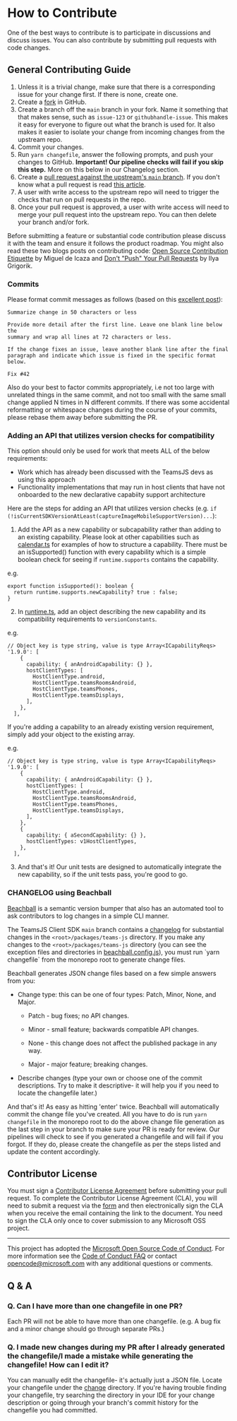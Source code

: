 # How to Contribute

One of the best ways to contribute is to participate in discussions and discuss issues. You can also contribute by submitting pull requests with code changes.

## General Contributing Guide

1. Unless it is a trivial change, make sure that there is a corresponding issue for your change first. If there is none, create one.
2. Create a [fork](https://docs.github.com/en/pull-requests/collaborating-with-pull-requests/working-with-forks) in GitHub.
3. Create a branch off the `main` branch in your fork. Name it something that that makes sense, such as `issue-123` or `githubhandle-issue`. This makes it easy for everyone to figure out what the branch is used for. It also makes it easier to isolate your change from incoming changes from the upstream repo.
4. Commit your changes.
5. Run `yarn changefile`, answer the following prompts, and push your changes to GitHub. **Important! Our pipeline checks will fail if you skip this step.** More on this below in our Changelog section.
6. Create a [pull request against the upstream's `main` branch](https://docs.github.com/en/pull-requests/collaborating-with-pull-requests/proposing-changes-to-your-work-with-pull-requests/creating-a-pull-request-from-a-fork). If you don't know what a pull request is read [this article](https://help.github.com/articles/using-pull-requests).
7. A user with write access to the upstream repo will need to trigger the checks that run on pull requests in the repo.
8. Once your pull request is approved, a user with write access will need to merge your pull request into the upstream repo. You can then delete your branch and/or fork.

Before submitting a feature or substantial code contribution please discuss it with the team and ensure it follows the product roadmap. You might also read these two blogs posts on contributing code: [Open Source Contribution Etiquette](http://tirania.org/blog/archive/2010/Dec-31.html) by Miguel de Icaza and [Don't "Push" Your Pull Requests](http://www.igvita.com/2011/12/19/dont-push-your-pull-requests/) by Ilya Grigorik.

### Commits

Please format commit messages as follows (based on this [excellent post](http://tbaggery.com/2008/04/19/a-note-about-git-commit-messages.html)):

```
Summarize change in 50 characters or less

Provide more detail after the first line. Leave one blank line below the
summary and wrap all lines at 72 characters or less.

If the change fixes an issue, leave another blank line after the final
paragraph and indicate which issue is fixed in the specific format
below.

Fix #42
```

Also do your best to factor commits appropriately, i.e not too large with unrelated
things in the same commit, and not too small with the same small change applied N
times in N different commits. If there was some accidental reformatting or whitespace
changes during the course of your commits, please rebase them away before submitting
the PR.

### Adding an API that utilizes version checks for compatibility

This option should only be used for work that meets ALL of the below requirements:

- Work which has already been discussed with the TeamsJS devs as using this approach
- Functionality implementations that may run in host clients that have not onboarded to the new declarative capabiity support architecture

Here are the steps for adding an API that utilizes version checks (e.g. `if (!isCurrentSDKVersionAtLeast(captureImageMobileSupportVersion)...`):

1. Add the API as a new capability or subcapability rather than adding to an existing capability. Please look at other capabilities such as [calendar.ts](packages/teams-js/src/public/calendar.ts) for examples of how to structure a capability. There must be an isSupported() function with every capability which is a simple boolean check for seeing if `runtime.supports` contains the capability.

e.g.

```
export function isSupported(): boolean {
  return runtime.supports.newCapability? true : false;
}
```

2. In [runtime.ts](packages/teams-js/src/public/runtime.ts), add an object describing the new capability and its compatibility requirements to `versionConstants`.

e.g.

```
// Object key is type string, value is type Array<ICapabilityReqs>
'1.9.0': [
    {
      capability: { anAndroidCapability: {} },
      hostClientTypes: [
        HostClientType.android,
        HostClientType.teamsRoomsAndroid,
        HostClientType.teamsPhones,
        HostClientType.teamsDisplays,
      ],
    },
  ],
```

If you're adding a capability to an already existing version requirement, simply add your object to the existing array.

e.g.

```
// Object key is type string, value is type Array<ICapabilityReqs>
'1.9.0': [
    {
      capability: { anAndroidCapability: {} },
      hostClientTypes: [
        HostClientType.android,
        HostClientType.teamsRoomsAndroid,
        HostClientType.teamsPhones,
        HostClientType.teamsDisplays,
      ],
    },
    {
      capability: { aSecondCapability: {} },
      hostClientTypes: v1HostClientTypes,
    },
  ],
```

3. And that's it! Our unit tests are designed to automatically integrate the new capability, so if the unit tests pass, you're good to go.

### CHANGELOG using Beachball

[Beachball](https://microsoft.github.io/beachball/) is a semantic version bumper that also has an automated tool to ask contributors to log changes in a simple CLI manner.

The TeamsJS Client SDK `main` branch contains a [changelog](./packages/teams-js/CHANGELOG.md) for substantial changes in the `<root>/packages/teams-js` directory. If you make any changes to the `<root>/packages/teams-js` directory (you can see the exception files and directories in [beachball.config.js](./beachball.config.js`)), you must run `yarn changefile` from the monorepo root to generate change files.

Beachball generates JSON change files based on a few simple answers from you:

- Change type: this can be one of four types: Patch, Minor, None, and Major.

  - Patch - bug fixes; no API changes.

  - Minor - small feature; backwards compatible API changes.

  - None - this change does not affect the published package in any way.

  - Major - major feature; breaking changes.

- Describe changes (type your own or choose one of the commit descriptions. Try to make it descriptive- it will help you if you need to locate the changefile later.)

And that's it! As easy as hitting 'enter' twice. Beachball will automatically commit the change file you've created. All you have to do is run `yarn changefile` in the monorepo root to do the above change file generation as the last step in your branch to make sure your PR is ready for review. Our pipelines will check to see if you generated a changefile and will fail if you forgot. If they do, please create the changefile as per the steps listed and update the content accordingly.

## Contributor License

You must sign a [Contributor License Agreement](https://cla.microsoft.com/) before submitting your pull request. To complete the Contributor License Agreement (CLA), you will need to submit a request via the [form](https://cla.microsoft.com/) and then electronically sign the CLA when you receive the email containing the link to the document. You need to sign the CLA only once to cover submission to any Microsoft OSS project.

---

This project has adopted the [Microsoft Open Source Code of Conduct](https://opensource.microsoft.com/codeofconduct/). For more information see the [Code of Conduct FAQ](https://opensource.microsoft.com/codeofconduct/faq/) or contact [opencode@microsoft.com](mailto:opencode@microsoft.com) with any additional questions or comments.

## Q & A

### Q. Can I have more than one changefile in one PR?

Each PR will not be able to have more than one changefile. (e.g. A bug fix and a minor change should go through separate PRs.)

### Q. I made new changes during my PR after I already generated the changefile/I made a mistake while generating the changefile! How can I edit it?

You can manually edit the changefile- it's actually just a JSON file. Locate your changefile under the [change](./change) directory. If you're having trouble finding your changefile, try searching the directory in your IDE for your change description or going through your branch's commit history for the changefile you had committed.
